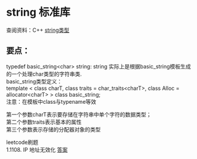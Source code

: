 # string 标准库

查阅资料：C++ [string类型](http://www.cplusplus.com/reference/string/string/)

## 要点：
typedef basic_string\<char\> string: string 实际上是根据basic_string模板生成的一个处理char类型的字符串类.  
basic_string类型定义：  
template \< class charT,  class traits = char_traits\<charT\>, class Alloc = allocator\<charT\>  \> class basic_string;  
注意：在模板中class与typename等效

第一个参数charT表示要存储在字符串中单个字符的数据类型；    
第二个参数traits表示基本的属性  
第三个参数表示存储的分配器对象的类型  


leetcode刷题  
1.1108. IP 地址无效化   [答案](chapter-1-1.txt)  
          
           
